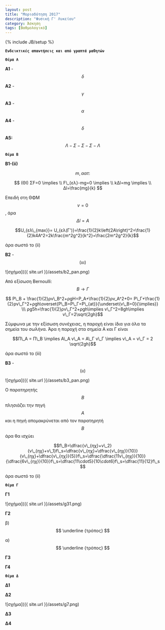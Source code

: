 ```yaml
---
layout: post
title: "Μοριοδότηση 2017"
description: "Φυσική Γ' Λυκείου"
category: Άσκηση
tags: [Βαθμολογικό]
---
```

{% include JB/setup %}



**`Ενδεικτικές απαντήσεις και από γραπτά μαθητών`**



**`Θέμα Α`**


**Α1** - $$δ$$


**Α2** - $$γ$$


**Α3** - $$α$$


**Α4** - $$δ$$


**Α5:**  $$Λ - Σ - Σ - Σ - Λ$$


**`Θέμα Β`**


**B1-(ii)**

$$m, αατ:$$

$$  (ΘΙ) ΣF=0 \implies \\ F\_{ελ}-mg=0 \implies \\ kΔl=mg \implies \\ Δl=\frac{mg}{k} $$


Επειδή στη ΘΦΜ $$v=0$$, άρα $$Δl=A$$


$$U_{ελ\_{max}}= U_{ελ(Γ')}=\frac{1}{2}k\left(2A\right)^2=\frac{1}{2}k4A^2=2k\frac{m^2g^2}{k^2}=\frac{2m^2g^2}{k}$$


άρα σωστό το (ii)






**Β2** - $$(ιιι)$$

![σχήμα]({{ site.url }}/assets/b2_pan.png) 


Από εξίσωση Bernoulli: $$Β\to Γ$$


$$ P\_B + \frac{1}{2}ρv\_Β^2+ρgH=P_Α+\frac{1}{2}ρv_Α^2+0= P\_Γ+\frac{1}{2}ρv\_Γ^2+ρgh\overset{P\_Β=P\_Γ=P\_{at}}{\underset{v\_Β=0}{\implies}} \\\      ρg5h=\frac{1}{2}ρv\_Γ^2+ρgh\implies v\_Γ^2=8gh\implies v\_Γ=2\sqrt{2gh}$$


Σύμφωνα με την εξίσωση συνέχειας, η παροχή είναι ίδια για όλα τα σημεία του σωλήνα.
Άρα η παροχή στα σημεία Α και Γ είναι

$$Π\_Α = Π\_Β \implies A\_A v\_Α = Α\_Γ v\_Γ \implies v\_Α = v\_Γ = 2 \sqrt{2gh}$$

άρα σωστό το (iii)



**Β3** - $$(ιι)$$


![σχήμα]({{ site.url }}/assets/b3_pan.png) 

Ο παρατηρητής $$Β$$ πλησιάζει την πηγή $$Α$$ και η πηγή απομακρύνεται από τον παρατηρητή $$Β$$ άρα θα ισχύει


$$f\_Β=\dfrac{v\_{ηχ}+v\_2}{v\_{ηχ}+v\_1}f\_s=\dfrac{v\_{ηχ}+\dfrac{v\_{ηχ}}{10}}{v\_{ηχ}+\dfrac{v\_{ηχ}}{5}}f\_s=\dfrac{\dfrac{11v\_{ηχ}}{10}}{\dfrac{6v\_{ηχ}}{10}}f\_s=\dfrac{11\cdot5}{10\cdot6}f\_s=\dfrac{11}{12}f\_s $$


άρα σωστό το (ii)






**`Θέμα Γ`**




**Γ1**


![σχήμα]({{ site.url }}/assets/g31.png) 




**Γ2**





β) $$ \underline {τρόπος} $$






α) $$ \underline {τρόπος} $$




**Γ3**




**Γ4**




**`Θέμα Δ`**




**Δ1**





**Δ2**


![σχήμα]({{ site.url }}/assets/g7.png) 



**Δ3**




**Δ4**


